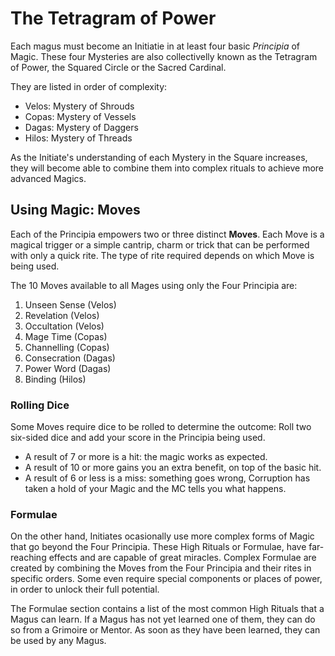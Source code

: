 # The Tetragram of Power

Each magus must become an Initiatie in at least four basic _Principia_ of Magic. 
These four Mysteries are also collectivelly known as the Tetragram of Power, the Squared Circle or the Sacred Cardinal.

They are listed in order of complexity:

* Velos: Mystery of Shrouds
* Copas: Mystery of Vessels
* Dagas: Mystery of Daggers
* Hilos: Mystery of Threads 

As the Initiate's understanding of each Mystery in the Square increases, they will become able to combine them into complex rituals to achieve more advanced Magics.


## Using Magic: Moves

Each of the Principia empowers two or three distinct __Moves__. 
Each Move is a magical trigger or a simple cantrip, charm or trick that can be performed with only a quick rite. 
The type of rite required depends on which Move is being used. 

The 10 Moves available to all Mages using only the Four Principia are:

1. Unseen Sense (Velos)
1. Revelation (Velos)
1. Occultation (Velos)
1. Mage Time (Copas)
1. Channelling (Copas)
1. Consecration (Dagas)
1. Power Word (Dagas)
1. Binding (Hilos)


### Rolling Dice

Some Moves require dice to be rolled to determine the outcome: Roll two six-sided dice and add your score in the Principia being used.

* A result of 7 or more is a hit: the magic works as expected. 
* A result of 10 or more gains you an extra benefit, on top of the basic hit.
* A result of 6 or less is a miss: something goes wrong, Corruption has taken a hold of your Magic and the MC tells you what happens.


### Formulae

On the other hand, Initiates ocasionally use more complex forms of Magic that go beyond the Four Principia. 
These High Rituals or Formulae, have far-reaching effects and are capable of great miracles. 
Complex Formulae are created by combining the Moves from the Four Principia and their rites in specific orders. 
Some even require special components or places of power, in order to unlock their full potential. 

The Formulae section contains a list of the most common High Rituals that a Magus can learn. 
If a Magus has not yet learned one of them, they can do so from a Grimoire or Mentor. 
As soon as they have been learned, they can be used by any Magus. 
